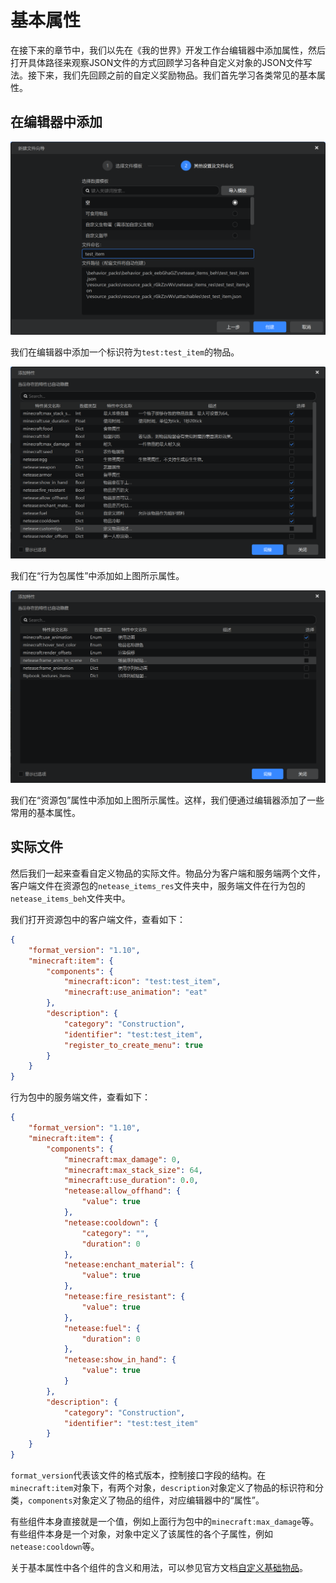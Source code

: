 # 基本属性

在接下来的章节中，我们以先在《我的世界》开发工作台编辑器中添加属性，然后打开具体路径来观察JSON文件的方式回顾学习各种自定义对象的JSON文件写法。接下来，我们先回顾之前的自定义奖励物品。我们首先学习各类常见的基本属性。

## 在编辑器中添加

![image-20240922153858628](./assets/image-20240922153858628.png)

我们在编辑器中添加一个标识符为`test:test_item`的物品。

![image-20240922154442254](./assets/image-20240922154442254.png)

我们在“行为包属性”中添加如上图所示属性。

![image-20240922154544067](./assets/image-20240922154544067.png)

我们在“资源包”属性中添加如上图所示属性。这样，我们便通过编辑器添加了一些常用的基本属性。

## 实际文件

然后我们一起来查看自定义物品的实际文件。物品分为客户端和服务端两个文件，客户端文件在资源包的`netease_items_res`文件夹中，服务端文件在行为包的`netease_items_beh`文件夹中。

我们打开资源包中的客户端文件，查看如下：

```json
{
    "format_version": "1.10",
    "minecraft:item": {
        "components": {
            "minecraft:icon": "test:test_item",
            "minecraft:use_animation": "eat"
        },
        "description": {
            "category": "Construction",
            "identifier": "test:test_item",
            "register_to_create_menu": true
        }
    }
}
```

行为包中的服务端文件，查看如下：

```json
{
    "format_version": "1.10",
    "minecraft:item": {
        "components": {
            "minecraft:max_damage": 0,
            "minecraft:max_stack_size": 64,
            "minecraft:use_duration": 0.0,
            "netease:allow_offhand": {
                "value": true
            },
            "netease:cooldown": {
                "category": "",
                "duration": 0
            },
            "netease:enchant_material": {
                "value": true
            },
            "netease:fire_resistant": {
                "value": true
            },
            "netease:fuel": {
                "duration": 0
            },
            "netease:show_in_hand": {
                "value": true
            }
        },
        "description": {
            "category": "Construction",
            "identifier": "test:test_item"
        }
    }
}
```

`format_version`代表该文件的格式版本，控制接口字段的结构。在`minecraft:item`对象下，有两个对象，`description`对象定义了物品的标识符和分类，`components`对象定义了物品的组件，对应编辑器中的“属性”。

有些组件本身直接就是一个值，例如上面行为包中的`minecraft:max_damage`等。有些组件本身是一个对象，对象中定义了该属性的各个子属性，例如`netease:cooldown`等。

关于基本属性中各个组件的含义和用法，可以参见官方文档[自定义基础物品](https://mc.163.com/dev/mcmanual/mc-dev/mcguide/20-%E7%8E%A9%E6%B3%95%E5%BC%80%E5%8F%91/15-%E8%87%AA%E5%AE%9A%E4%B9%89%E6%B8%B8%E6%88%8F%E5%86%85%E5%AE%B9/1-%E8%87%AA%E5%AE%9A%E4%B9%89%E7%89%A9%E5%93%81/1-%E8%87%AA%E5%AE%9A%E4%B9%89%E5%9F%BA%E7%A1%80%E7%89%A9%E5%93%81.html?catalog=1)。
